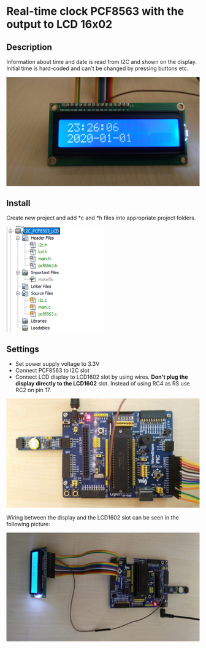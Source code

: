 # Real-time clock PCF8563 with the output to LCD 16x02

## Description
Information about time and date is read from I2C and shown on the display.
Initial time is hard-coded and can't be changed by pressing buttons etc.

![](photo/display.jpg)
     

## Install
Create new project and add *c and *h files into appropriate project folders.

![](photo/project_structure.PNG)

## Settings
- Set power supply voltage to 3.3V
- Connect PCF8563 to I2C slot
- Connect LCD display to LCD1602 slot by using wires. **Don't plug the display directly to the LCD1602** slot. Instead of using RC4 as RS use RC2 on pin 17.

![](photo/board.jpg)

Wiring between the display and the LCD1602 slot can be seen in the following picture:
 
![](photo/wiring.jpg)

